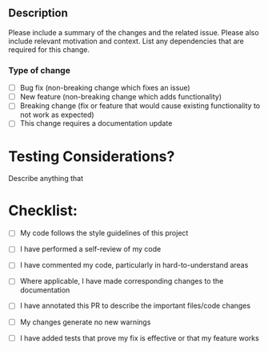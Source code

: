## Description

Please include a summary of the changes and the related issue. Please also include relevant motivation and context. List any dependencies that are required for this change.

### Type of change

- [ ] Bug fix (non-breaking change which fixes an issue)
- [ ] New feature (non-breaking change which adds functionality)
- [ ] Breaking change (fix or feature that would cause existing functionality to not work as expected)
- [ ] This change requires a documentation update

# Testing Considerations?

Describe anything that 

# Checklist:

- [ ] My code follows the style guidelines of this project
- [ ] I have performed a self-review of my code
- [ ] I have commented my code, particularly in hard-to-understand areas
- [ ] Where applicable, I have made corresponding changes to the documentation
- [ ] I have annotated this PR to describe the important files/code changes
- [ ] My changes generate no new warnings
- [ ] I have added tests that prove my fix is effective or that my feature works

